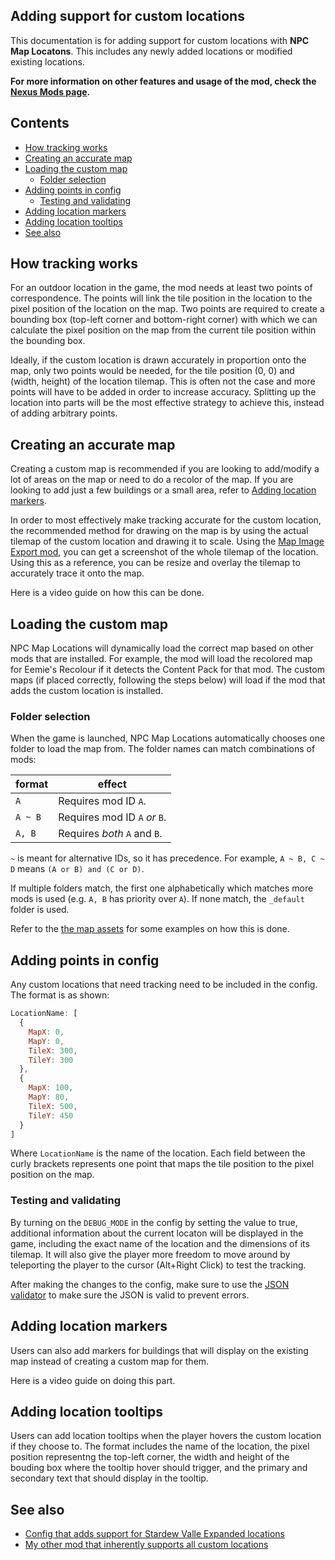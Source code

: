 ## Adding support for custom locations

This documentation is for adding support for custom locations with **NPC Map Locatons**. This includes any newly added locations or modified existing locations.

**For more information on other features and usage of the mod, check the [Nexus Mods page](https://www.nexusmods.com/stardewvalley/mods/239).**

## Contents

- [How tracking works](#how-tracking-works)
- [Creating an accurate map](#creating-an-accurate-map)
- [Loading the custom map](#loading-the-custom-map)
  - [Folder selection](#folder-selection)
- [Adding points in config](#adding-points-in-config)
  - [Testing and validating](#testing-and-validating)
- [Adding location markers](#adding-location-markers)
- [Adding location tooltips](#adding-location-tooltips)
- [See also](#see-also)

## How tracking works

For an outdoor location in the game, the mod needs at least two points of correspondence. The points will link the tile position in the location to the pixel position of the location on the map. Two points are required to create a bounding box (top-left corner and bottom-right corner) with which we can calculate the pixel position on the map from the current tile position within the bounding box.

Ideally, if the custom location is drawn accurately in proportion onto the map, only two points would be needed, for the tile position (0, 0) and (width, height) of the location tilemap. This is often not the case and more points will have to be added in order to increase accuracy. Splitting up the location into parts will be the most effective strategy to achieve this, instead of adding arbitrary points.

## Creating an accurate map

Creating a custom map is recommended if you are looking to add/modify a lot of areas on the map or need to do a recolor of the map. If you are looking to add just a few buildings or a small area, refer to [Adding location markers](#adding-location-markers).

In order to most effectively make tracking accurate for the custom location, the recommended method for drawing on the map is by using the actual tilemap of the custom location and drawing it to scale. Using the [Map Image Export mod](https://www.nexusmods.com/stardewvalley/mods/1073), you can get a screenshot of the whole tilemap of the location. Using this as a reference, you can be resize and overlay the tilemap to accurately trace it onto the map.

Here is a video guide on how this can be done.

## Loading the custom map

NPC Map Locations will dynamically load the correct map based on other mods that are installed. For example, the mod will load the recolored map for Eemie's Recolour if it detects the Content Pack for that mod. The custom maps (if placed correctly, following the steps below) will load if the mod that adds the custom location is installed.

### Folder selection

When the game is launched, NPC Map Locations automatically chooses one folder to load the map from. The folder names can match combinations of mods:

| format  | effect                        |
| ------- | ----------------------------- |
| `A`     | Requires mod ID `A`.          |
| `A ~ B` | Requires mod ID `A` _or_ `B`. |
| `A, B`  | Requires _both_ `A` and `B`.  |

`~` is meant for alternative IDs, so it has precedence. For example, `A ~ B, C ~ D` means
`(A or B) and (C or D)`.

If multiple folders match, the first one alphabetically which matches more mods is used (e.g.
`A, B` has priority over `A`). If none match, the `_default` folder is used.

Refer to the [the map assets](https://github.com/Bouhm/stardew-valley-mods/tree/master/NPCMapLocations/assets/maps) for some examples on how this is done.

## Adding points in config

Any custom locations that need tracking need to be included in the config. The format is as shown:

```js
LocationName: [
  {
    MapX: 0,
    MapY: 0,
    TileX: 300,
    TileY: 300
  },
  {
    MapX: 100,
    MapY: 80,
    TileX: 500,
    TileY: 450
  }
]
```

Where `LocationName` is the name of the location. Each field between the curly brackets represents one point that maps the tile position to the pixel position on the map.

### Testing and validating

By turning on the `DEBUG_MODE` in the config by setting the value to true, additional information about the current locaton will be displayed in the game, including the exact name of the location and the dimensions of its tilemap. It will also give the player more freedom to move around by teleporting the player to the cursor (Alt+Right Click) to test the tracking.

After making the changes to the config, make sure to use the [JSON validator](https://json.smapi.io/) to make sure the JSON is valid to prevent errors.

## Adding location markers

Users can also add markers for buildings that will display on the existing map instead of creating a custom map for them.

Here is a video guide on doing this part.

## Adding location tooltips

Users can add location tooltips when the player hovers the custom location if they choose to. The format includes the name of the location, the pixel position representng the top-left corner, the width and height of the bouding box where the tooltip hover should trigger, and the primary and secondary text that should display in the tooltip.

## See also

- [Config that adds support for Stardew Valle Expanded locations](https://github.com/Bouhm/stardew-valley-mods/blob/master/NPCMapLocations/config/sve_config.json)
- [My other mod that inherently supports all custom locations](https://www.nexusmods.com/stardewvalley/mods/3045)
